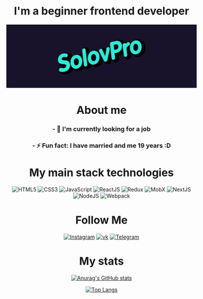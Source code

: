 <div align="center">

# I'm a beginner frontend developer

[![Header](https://github.com/solovpro/solovpro/blob/main/assets/solov.gif)](https://t.me/Dimasek3000)
    
# About me
    
### - 🔭 I'm currently looking for a job
### - ⚡ Fun fact: I have married and me 19 years :D
    
# My main stack technologies
    
![HTML5](https://img.shields.io/badge/-HTML5-A9A9A9?style=for-the-badge&logo=HTML5)
![CSS3](https://img.shields.io/badge/-CSS3/SCSS-4B0082?style=for-the-badge&logo=CSS3)
![JavaScript](https://img.shields.io/badge/-JavaScript-8B0000?style=for-the-badge&logo=javascript)
![ReactJS](https://img.shields.io/badge/-ReactJS-4682B4?style=for-the-badge&logo=React)
![Redux](https://img.shields.io/badge/-Redux-000?style=for-the-badge&logo=Redux)
![MobX](https://img.shields.io/badge/-MobX-D2691E?style=for-the-badge&logo=MobX)
![NextJS](https://img.shields.io/badge/-NextJS-191970?style=for-the-badge&logo=NextJS)
![NodeJS](https://img.shields.io/badge/-NodeJS-6B8E23?style=for-the-badge&logo=NodeJS)
![Webpack](https://img.shields.io/badge/-Webpack-AFEEEE?style=for-the-badge&logo=Webpack)
    
# Follow Me
    
[![Instagram](https://img.shields.io/badge/-Instagram-000?style=for-the-badge&logo=Instagram)](https://www.instagram.com/__s_o_l_o_v__/)
[![vk](https://img.shields.io/badge/-vk-000?style=for-the-badge&logo=vk)](https://vk.com/id427018592)
[![Telegram](https://img.shields.io/badge/-Telegram-000?style=for-the-badge&logo=Telegram)](https://t.me/Dimasek3000)
    
# My stats
    
[![Anurag's GitHub stats](https://github-readme-stats.vercel.app/api?username=solovpro&show_icons==true&theme=radical)](
https://github.com/anuraghazra/github-readme-stats)
    
[![Top Langs](https://github-readme-stats.vercel.app/api/top-langs/?username=solovpro&layout=demo&theme=dark)](https://github.com/anuraghazra/github-readme-stats)

</div>





